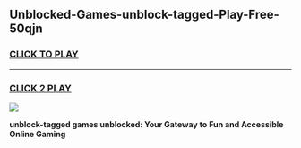 
## Unblocked-Games-unblock-tagged-Play-Free-50qjn
<h3>
<a href="https://premium76.site?title=unblock-tagged&ref=19M">CLICK TO PLAY</a></h3>
<hr>

<h3>
<a href="https://premium76.site?title=unblock-tagged&ref=19M">CLICK 2 PLAY</a>
  
</h3>

<a href="https://premium76.site?title=unblock-tagged&ref=19M"><img src="https://clearcache.store/games.png"></a>


**unblock-tagged games unblocked: Your Gateway to Fun and Accessible Online Gaming**
